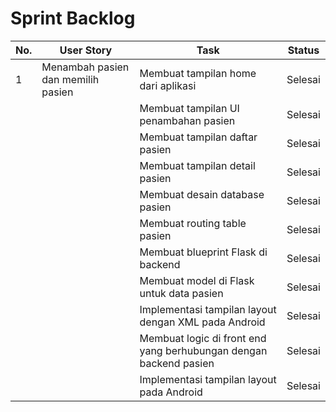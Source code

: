 
# Sprint Backlog
| No. | User Story                         | Task                                                              | Status  |
|-----|------------------------------------|-------------------------------------------------------------------|---------|
| 1   | Menambah pasien dan memilih pasien | Membuat tampilan home dari aplikasi                               | Selesai |
|     |                                    | Membuat tampilan UI penambahan pasien                             | Selesai |
|     |                                    | Membuat tampilan daftar pasien                                    | Selesai |
|     |                                    | Membuat tampilan detail pasien                                    | Selesai |
|     |                                    | Membuat desain database pasien                                    | Selesai |
|     |                                    | Membuat routing table pasien                                      | Selesai |
|     |                                    | Membuat blueprint Flask di backend                                | Selesai |
|     |                                    | Membuat model di Flask untuk data pasien                          | Selesai |
|     |                                    | Implementasi tampilan layout dengan XML pada Android              | Selesai |
|     |                                    | Membuat logic di front end yang berhubungan dengan backend pasien | Selesai |
|     |                                    | Implementasi tampilan layout pada Android                         | Selesai |
